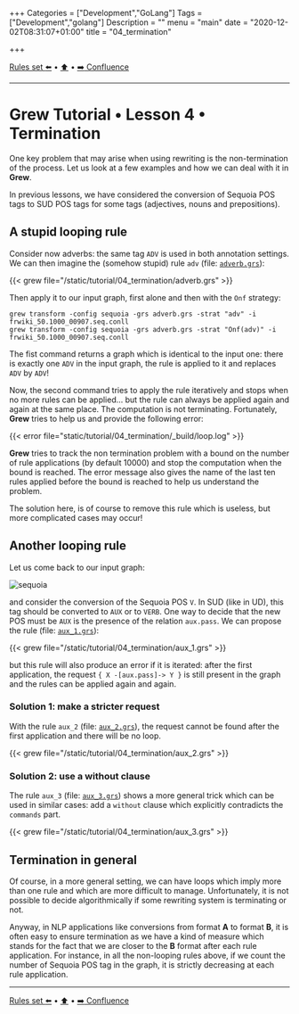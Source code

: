 +++
Categories = ["Development","GoLang"]
Tags = ["Development","golang"]
Description = ""
menu = "main"
date = "2020-12-02T08:31:07+01:00"
title = "04_termination"

+++

[Rules set :arrow_left:](../03_rules_set) • [:arrow_up:](../top) • [:arrow_right: Confluence](../05_confluence)

---

# Grew Tutorial • Lesson 4 • Termination

One key problem that may arise when using rewriting is the non-termination of the process.
Let us look at a few examples and how we can deal with it in **Grew**.

In previous lessons, we have considered the conversion of Sequoia POS tags to SUD POS tags for some tags (adjectives, nouns and prepositions).

## A stupid looping rule

Consider now adverbs: the same tag `ADV` is used in both annotation settings.
We can then imagine the (somehow stupid) rule `adv` (file: [`adverb.grs`](/tutorial/04_termination/adverb.grs)):

{{< grew file="/static/tutorial/04_termination/adverb.grs" >}}

Then apply it to our input graph, first alone and then with the `Onf` strategy:
```
grew transform -config sequoia -grs adverb.grs -strat "adv" -i frwiki_50.1000_00907.seq.conll
grew transform -config sequoia -grs adverb.grs -strat "Onf(adv)" -i frwiki_50.1000_00907.seq.conll
```

The fist command returns a graph which is identical to the input one: there is exactly one `ADV` in the input graph, the rule is applied to it and replaces `ADV` by `ADV`!

Now, the second command tries to apply the rule iteratively and stops when no more rules can be applied… but the rule can always be applied again and again at the same place. The computation is not terminating.
Fortunately, **Grew** tries to help us and provide the following error:

{{< error file="static/tutorial/04_termination/_build/loop.log" >}}

**Grew** tries to track the non termination problem with a bound on the number of rule applications (by default 10000) and stop the computation when the bound is reached. The error message also gives the name of the last ten rules applied before the bound is reached to help us understand the problem.

The solution here, is of course to remove this rule which is useless, but more complicated cases may occur!

## Another looping rule

Let us come back to our input graph:

![sequoia](/tutorial/02_first_rule/_build/frwiki_50.1000_00907.seq.svg)

and consider the conversion of the Sequoia POS `V`.
In SUD (like in UD), this tag should be converted to `AUX` or to `VERB`.
One way to decide that the new POS must be `AUX` is the presence of the relation `aux.pass`.
We can propose the rule (file: [`aux_1.grs`](/tutorial/04_termination/aux_1.grs)):

{{< grew file="/static/tutorial/04_termination/aux_1.grs" >}}

but this rule will also produce an error if it is iterated: after the first application, the request `{ X -[aux.pass]-> Y }` is still present in the graph and the rules can be applied again and again.

### Solution 1: make a stricter request

With the rule `aux_2` (file: [`aux_2.grs`](/tutorial/04_termination/aux_2.grs)), the request cannot be found after the first application and there will be no loop.

{{< grew file="/static/tutorial/04_termination/aux_2.grs" >}}


### Solution 2: use a without clause

The rule `aux_3` (file: [`aux_3.grs`](/tutorial/04_termination/aux_3.grs)) shows a more general trick which can be used in similar cases: add a `without` clause which explicitly contradicts the `commands` part.

{{< grew file="/static/tutorial/04_termination/aux_3.grs" >}}

## Termination in general

Of course, in a more general setting, we can have loops which imply more than one rule and which are more difficult to manage.
Unfortunately, it is not possible to decide algorithmically if some rewriting system is terminating or not.

Anyway, in NLP applications like conversions from format **A** to format **B**, it is often easy to ensure termination as we have a kind of measure which stands for the fact that we are closer to the **B** format after each rule application.
For instance, in all the non-looping rules above, if we count the number of Sequoia POS tag in the graph, it is strictly decreasing at each rule application.

---

[Rules set :arrow_left:](../03_rules_set) • [:arrow_up:](../top) • [:arrow_right: Confluence](../05_confluence)
